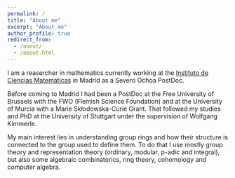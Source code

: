 ```yaml
---
permalink: /
title: "About me"
excerpt: "About me"
author_profile: true
redirect_from: 
  - /about/
  - /about.html
---
```


I am a reasercher in mathematics currently working at the [Instituto de Ciencias Matem&aacute;ticas](https://www.icmat.es) in Madrid as a Severo Ochoa PostDoc.

Before coming to Madrid I had been a PostDoc at the Free University of Brussels with the FWO (Flemish Science Foundation) and at the University of Murcia with a Marie Sk&#322;odowska-Curie Grant. That followed my studies and PhD at the University of Stuttgart under the supervision of Wolfgang Kimmerle. 

My main interest lies in understanding group rings and how their structure is connected to the group used to define them. To do that I use mostly group theory and representation theory (ordinary, modular, p-adic and integral), but also some algebraic combinatorics, ring theory, cohomology and computer algebra. 







